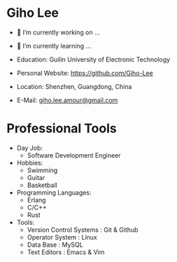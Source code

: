 # Giho Lee

- 🔭 I’m currently working on ...
- 🌱 I’m currently learning ...

- Education: Guilin University of Electronic Technology
- Personal Website: https://github.com/Giho-Lee
- Location: Shenzhen, Guangdong, China
- E-Mail: giho.lee.amour@gmail.com

# Professional Tools
- Day Job: 
  - Software Development Engineer
- Hobbies: 
  - Swimming
  - Guitar
  - Basketball
- Programming Languages:
  - Erlang
  - C/C++
  - Rust
- Tools:
  - Version Control Systems : Git & Github
  - Operator System : Linux
  - Data Base : MySQL 
  - Text Editors : Emacs & Vim
  
<!--
**Giho-Lee/Giho-Lee** is a ✨ _special_ ✨ repository because its `README.md` (this file) appears on your GitHub profile.

Here are some ideas to get you started:

- 🔭 I’m currently working on ...
- 🌱 I’m currently learning ...
- 👯 I’m looking to collaborate on ...
- 🤔 I’m looking for help with ...
- 💬 Ask me about ...
- 📫 How to reach me: ...
- 😄 Pronouns: ...
- ⚡ Fun fact: ...
-->
